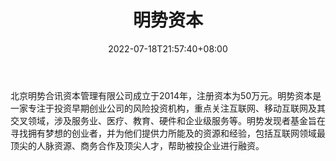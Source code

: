 ﻿---
weight: 
title: "明势资本"
description: "北京明势合讯资本管理有限公司成立于2014年，注册资本为50万元"
date: 2022-07-18T21:57:40+08:00
lastmod: 2022-07-18T16:45:40+08:00
draft: false
authors: ["seven"]
featuredImage: "mingshiziben.jpg"
link: "https://www.future-cap.com/"
tags: ["投资机构","明势资本"]
categories: ["navigation"]
navigation: ["投资机构"]
lightgallery: true
toc: true
pinned: false
recommend: false
recommend1: false
---
北京明势合讯资本管理有限公司成立于2014年，注册资本为50万元。明势资本是一家专注于投资早期创业公司的风险投资机构，重点关注互联网、移动互联网及其交叉领域，涉及服务业、医疗、教育、硬件和企业级服务等。明势发现者基金旨在寻找拥有梦想的创业者，并为他们提供力所能及的资源和经验，包括互联网领域最顶尖的人脉资源、商务合作及顶尖人才，帮助被投企业进行融资。
